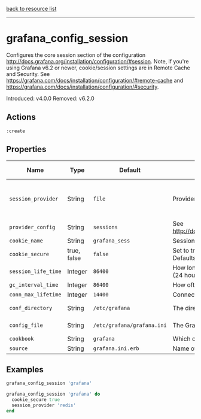 [back to resource list](https://github.com/sous-chefs/grafana#resources)

---

# grafana_config_session

Configures the core session section of the configuration <http://docs.grafana.org/installation/configuration/#session>. Note, if you're using Grafana v6.2 or newer, cookie/session settings are in Remote Cache and Security. See <https://grafana.com/docs/installation/configuration/#remote-cache> and <https://grafana.com/docs/installation/configuration/#security>.

Introduced: v4.0.0
Removed: v6.2.0

## Actions

`:create`

## Properties

| Name                | Type        |  Default                                  | Description                                             | Allowed Values
| ------------------- | ----------- | ----------------------------------------- | ------------------------------------------------------- | --------------- |
| `session_provider`  | String      | `file`                                    | Provider to use                                         |memory file redis mysql postgres memcache
| `provider_config`   | String      | `sessions`                                | See <http://docs.grafana.org/installation/configuration/#session> |
| `cookie_name`       | String      | `grafana_sess`                            | Session cookie name                           |
| `cookie_secure`     | true, false | `false`                                   | Set to true if you host Grafana behind HTTPS only. Defaults to false. | true, false
| `session_life_time` | Integer     | `86400`                                   | How long sessions lasts in seconds. Defaults to 86400 (24 hours).|
| `gc_interval_time`  | Integer     | `86400`                                   | How often to garbase collect                            |
| `conn_max_lifetime` | Integer     | `14400`                                   | Connection Max Lifetime (seconds, 14400 = 4 hours)      |
| `conf_directory`    | String      | `/etc/grafana`                            | The directory where the Grafana configuration resides   | Valid directory
| `config_file`       | String      | `/etc/grafana/grafana.ini`                | The Grafana configuration file                          | Valid file path
| `cookbook`          | String      | `grafana`                                 | Which cookbook to look in for the template              |
| `source`            | String      | `grafana.ini.erb`                         | Name of the template                                    |

## Examples

```ruby
grafana_config_session 'grafana'
```

```ruby
grafana_config_session 'grafana' do
  cookie_secure true
  session_provider 'redis'
end
```
